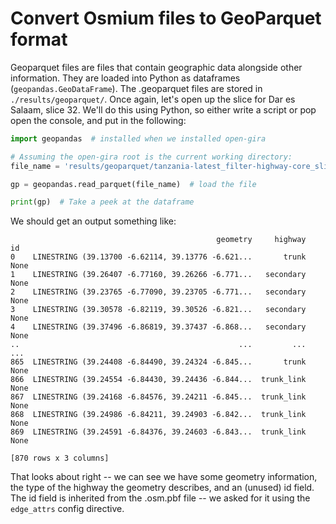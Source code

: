 # Convert Osmium files to GeoParquet format

Geoparquet files are files that contain geographic data alongside other information.
They are loaded into Python as dataframes (`geopandas.GeoDataFrame`).
The .geoparquet files are stored in `./results/geoparquet/`.
Once again, let's open up the slice for Dar es Salaam, slice 32.
We'll do this using Python, so either write a script or pop open the console, 
and put in the following:

```python
import geopandas  # installed when we installed open-gira

# Assuming the open-gira root is the current working directory:
file_name = 'results/geoparquet/tanzania-latest_filter-highway-core_slice-32.geoparquet'

gp = geopandas.read_parquet(file_name)  # load the file

print(gp)  # Take a peek at the dataframe
```

We should get an output something like:

```text
                                              geometry     highway    id
0    LINESTRING (39.13700 -6.62114, 39.13776 -6.621...       trunk  None
1    LINESTRING (39.26407 -6.77160, 39.26266 -6.771...   secondary  None
2    LINESTRING (39.23765 -6.77090, 39.23705 -6.771...   secondary  None
3    LINESTRING (39.30578 -6.82119, 39.30526 -6.821...   secondary  None
4    LINESTRING (39.37496 -6.86819, 39.37437 -6.868...   secondary  None
..                                                 ...         ...   ...
865  LINESTRING (39.24408 -6.84490, 39.24324 -6.845...       trunk  None
866  LINESTRING (39.24554 -6.84430, 39.24436 -6.844...  trunk_link  None
867  LINESTRING (39.24168 -6.84576, 39.24211 -6.845...  trunk_link  None
868  LINESTRING (39.24986 -6.84211, 39.24903 -6.842...  trunk_link  None
869  LINESTRING (39.24591 -6.84376, 39.24603 -6.843...  trunk_link  None

[870 rows x 3 columns]
```

That looks about right -- we can see we have some geometry information, 
the type of the highway the geometry describes, and an (unused) id field.
The id field is inherited from the .osm.pbf file -- we asked for it
using the `edge_attrs` config directive.
